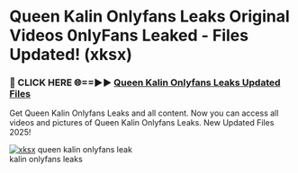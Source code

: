 # Queen Kalin Onlyfans Leaks Original Videos 0nlyFans Leaked - Files Updated! (xksx)

<h3>🔴 CLICK HERE 🌐==►► <a href="https://tinyurl.com/x26r9saj" rel="nofollow">Queen Kalin Onlyfans Leaks Updated Files</a></h3>

Get Queen Kalin Onlyfans Leaks and all content. Now you can access all videos and pictures of Queen Kalin Onlyfans Leaks. New Updated Files 2025!

[![xksx](https://i.imgur.com/LkgZPqh.gif)](https://tinyurl.com/x26r9saj)
queen kalin onlyfans leak<br>
kalin onlyfans leaks